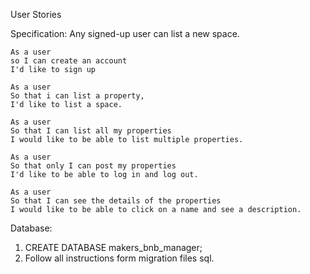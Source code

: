 User Stories

Specification: Any signed-up user can list a new space.

```
As a user
so I can create an account
I'd like to sign up
```

```
As a user
So that i can list a property,
I'd like to list a space.
```

```
As a user
So that I can list all my properties
I would like to be able to list multiple properties.
```

```
As a user
So that only I can post my properties
I'd like to be able to log in and log out.
```

```
As a user
So that I can see the details of the properties
I would like to be able to click on a name and see a description.
```

Database:
1. CREATE DATABASE makers_bnb_manager;
2. Follow all instructions form migration files sql.
